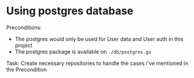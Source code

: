 # Using postgres database

Preconditions:
- The postgres would only be used for User data and User auth in this project
- The postgres package is available on `./db/postgres.go`

Task: Create necessary repositories to handle the cases i've mentioned in the Precondition

